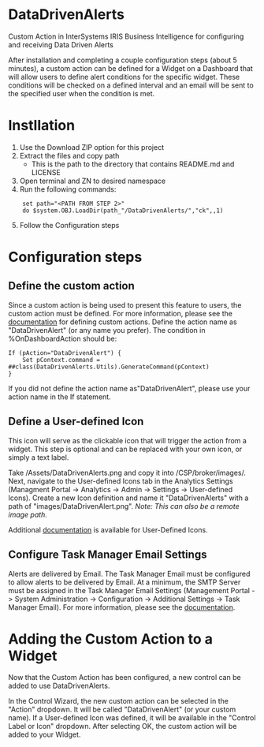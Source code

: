 # DataDrivenAlerts
Custom Action in InterSystems IRIS Business Intelligence for configuring and receiving Data Driven Alerts

After installation and completing a couple configuration steps (about 5 minutes), a custom action can be defined for a Widget on a Dashboard that will allow users to define alert conditions for the specific widget. These conditions will be checked on a defined interval and an email will be sent to the specified user when the condition is met.

# Instllation
1. Use the Download ZIP option for this project
2. Extract the files and copy path
	* This is the path to the directory that contains README.md and LICENSE
3. Open terminal and ZN to desired namespace
4. Run the following commands:
```
	set path="<PATH FROM STEP 2>"
	do $system.OBJ.LoadDir(path_"/DataDrivenAlerts/","ck",,1)
```
5. Follow the Configuration steps

# Configuration steps
## Define the custom action
Since a custom action is being used to present this feature to users, the custom action must be defined. For more information, please see the <a href="http://docs.intersystems.com/irislatest/csp/docbook/DocBook.UI.Page.cls?KEY=D2IMP_ch_action">documentation</a> for defining custom actions. Define the action name as "DataDrivenAlert" (or any name you prefer). The condition in %OnDashboardAction should be:
```
If (pAction="DataDrivenAlert") {
	Set pContext.command = ##class(DataDrivenAlerts.Utils).GenerateCommand(pContext)
}
```
If you did not define the action name as"DataDrivenAlert", please use your action name in the If statement.

## Define a User-defined Icon
This icon will serve as the clickable icon that will trigger the action from a widget. This step is optional and can be replaced with your own icon, or simply a text label.

Take /Assets/DataDrivenAlerts.png and copy it into <install dir>/CSP/broker/images/. Next, navigate to the User-defined Icons tab in the Analytics Settings (Managment Portal -> Analytics -> Admin -> Settings -> User-defined Icons). Create a new Icon definition and name it "DataDrivenAlerts" with a path of "images/DataDrivenAlert.png".
*Note: This can also be a remote image path.*
	
Additional <a href="http://docs.intersystems.com/irislatest/csp/docbook/DocBook.UI.Page.cls?KEY=D2IMP_ch_settings#D2IMP_settings_icons">documentation</a> is available for User-Defined Icons.

## Configure Task Manager Email Settings
Alerts are delivered by Email. The Task Manager Email must be configured to allow alerts to be delivered by Email. At a minimum, the SMTP Server must be assigned in the Task Manager Email Settings (Management Portal -> System Administration -> Configuration -> Additional Settings -> Task Manager Email). For more information, please see the <a href="http://docs.intersystems.com/irislatest/csp/docbook/DocBook.UI.Page.cls?KEY=RACS_Category_TaskManagerEmail">documentation</a>.


# Adding the Custom Action to a Widget
Now that the Custom Action has been configured, a new control can be added to use DataDrivenAlerts.

In the Control Wizard, the new custom action can be selected in the "Action" dropdown. It will be called "DataDrivenAlert" (or your custom name). If a User-defined Icon was defined, it will be available in the "Control Label or Icon" dropdown. After selecting OK, the custom action will be added to your Widget.
